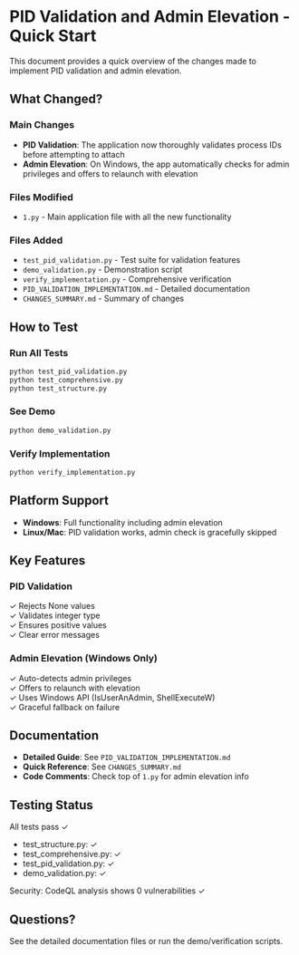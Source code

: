 # PID Validation and Admin Elevation - Quick Start

This document provides a quick overview of the changes made to implement PID validation and admin elevation.

## What Changed?

### Main Changes
- **PID Validation**: The application now thoroughly validates process IDs before attempting to attach
- **Admin Elevation**: On Windows, the app automatically checks for admin privileges and offers to relaunch with elevation

### Files Modified
- `1.py` - Main application file with all the new functionality

### Files Added
- `test_pid_validation.py` - Test suite for validation features
- `demo_validation.py` - Demonstration script
- `verify_implementation.py` - Comprehensive verification
- `PID_VALIDATION_IMPLEMENTATION.md` - Detailed documentation
- `CHANGES_SUMMARY.md` - Summary of changes

## How to Test

### Run All Tests
```bash
python test_pid_validation.py
python test_comprehensive.py
python test_structure.py
```

### See Demo
```bash
python demo_validation.py
```

### Verify Implementation
```bash
python verify_implementation.py
```

## Platform Support

- **Windows**: Full functionality including admin elevation
- **Linux/Mac**: PID validation works, admin check is gracefully skipped

## Key Features

### PID Validation
✓ Rejects None values  
✓ Validates integer type  
✓ Ensures positive values  
✓ Clear error messages  

### Admin Elevation (Windows Only)
✓ Auto-detects admin privileges  
✓ Offers to relaunch with elevation  
✓ Uses Windows API (IsUserAnAdmin, ShellExecuteW)  
✓ Graceful fallback on failure  

## Documentation

- **Detailed Guide**: See `PID_VALIDATION_IMPLEMENTATION.md`
- **Quick Reference**: See `CHANGES_SUMMARY.md`
- **Code Comments**: Check top of `1.py` for admin elevation info

## Testing Status

All tests pass ✓
- test_structure.py: ✓
- test_comprehensive.py: ✓
- test_pid_validation.py: ✓
- demo_validation.py: ✓

Security: CodeQL analysis shows 0 vulnerabilities ✓

## Questions?

See the detailed documentation files or run the demo/verification scripts.
